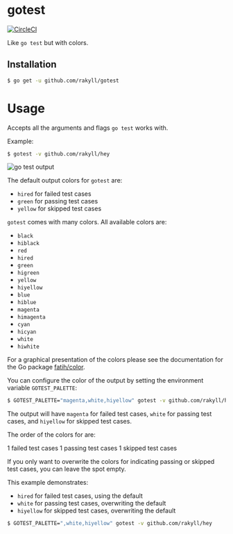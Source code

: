 # gotest

[![CircleCI](https://circleci.com/gh/rakyll/gotest.svg?style=svg)](https://circleci.com/gh/rakyll/gotest)

Like `go test` but with colors.

## Installation

```bash
$ go get -u github.com/rakyll/gotest
```

# Usage

Accepts all the arguments and flags `go test` works with.

Example:

```bash
$ gotest -v github.com/rakyll/hey
```

![go test output](https://i.imgur.com/udjWuZx.gif)

The default output colors for `gotest` are:

- `hired` for failed test cases
- `green` for passing test cases
- `yellow` for skipped test cases

`gotest` comes with many colors. All available colors are:

- `black`
- `hiblack`
- `red`
- `hired`
- `green`
- `higreen`
- `yellow`
- `hiyellow`
- `blue`
- `hiblue`
- `magenta`
- `himagenta`
- `cyan`
- `hicyan`
- `white`
- `hiwhite`

For a graphical presentation of the colors please see the documentation for the Go package [fatih/color](https://pkg.go.dev/mod/github.com/fatih/color).

You can configure the color of the output by setting the environment variable `GOTEST_PALETTE`:

```bash
$ GOTEST_PALETTE="magenta,white,hiyellow" gotest -v github.com/rakyll/hey
```

The output will have `magenta` for failed test cases, `white` for passing test cases, and `hiyellow` for skipped test cases.

The order of the colors for are:

1 failed test cases
1 passing test cases
1 skipped test cases

If you only want to overwrite the colors for indicating passing or skipped test cases, you can leave the spot empty.

This example demonstrates:

- `hired` for failed test cases, using the default
- `white` for passing test cases, overwriting the default
- `hiyellow` for skipped test cases, overwriting the default

```bash
$ GOTEST_PALETTE=",white,hiyellow" gotest -v github.com/rakyll/hey
```
